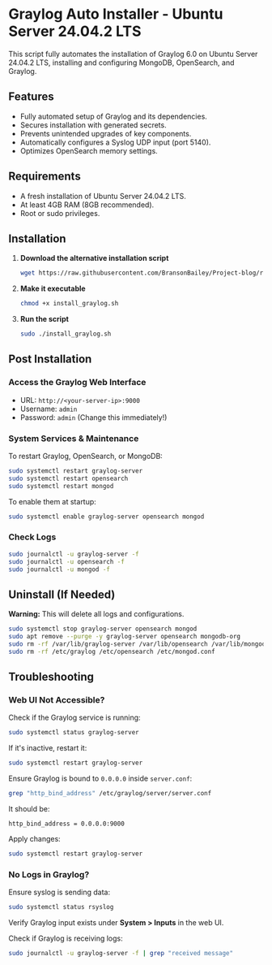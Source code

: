 # Graylog Auto Installer - Ubuntu Server 24.04.2 LTS

This script fully automates the installation of Graylog 6.0 on Ubuntu Server 24.04.2 LTS, installing and configuring MongoDB, OpenSearch, and Graylog.

## Features
- Fully automated setup of Graylog and its dependencies.
- Secures installation with generated secrets.
- Prevents unintended upgrades of key components.
- Automatically configures a Syslog UDP input (port 5140).
- Optimizes OpenSearch memory settings.

## Requirements
- A fresh installation of Ubuntu Server 24.04.2 LTS.
- At least 4GB RAM (8GB recommended).
- Root or sudo privileges.

## Installation

1. **Download the alternative installation script**  
   ```bash
   wget https://raw.githubusercontent.com/BransonBailey/Project-blog/refs/heads/main/Basic_Graylog_Installation/install_graylog.sh
   ```
2. **Make it executable**  
   ```bash
   chmod +x install_graylog.sh
   ```
3. **Run the script**  
   ```bash
   sudo ./install_graylog.sh
   ```

## Post Installation
### Access the Graylog Web Interface
- URL: `http://<your-server-ip>:9000`
- Username: `admin`
- Password: `admin` (Change this immediately!)

### System Services & Maintenance

To restart Graylog, OpenSearch, or MongoDB:
```bash
sudo systemctl restart graylog-server
sudo systemctl restart opensearch
sudo systemctl restart mongod
```
To enable them at startup:
```bash
sudo systemctl enable graylog-server opensearch mongod
```

### Check Logs
```bash
sudo journalctl -u graylog-server -f
sudo journalctl -u opensearch -f
sudo journalctl -u mongod -f
```

## Uninstall (If Needed)

**Warning:** This will delete all logs and configurations.
```bash
sudo systemctl stop graylog-server opensearch mongod
sudo apt remove --purge -y graylog-server opensearch mongodb-org
sudo rm -rf /var/lib/graylog-server /var/lib/opensearch /var/lib/mongodb
sudo rm -rf /etc/graylog /etc/opensearch /etc/mongod.conf
```

## Troubleshooting
### Web UI Not Accessible?
Check if the Graylog service is running:
```bash
sudo systemctl status graylog-server
```
If it's inactive, restart it:
```bash
sudo systemctl restart graylog-server
```

Ensure Graylog is bound to `0.0.0.0` inside `server.conf`:
```bash
grep "http_bind_address" /etc/graylog/server/server.conf
```
It should be:
```
http_bind_address = 0.0.0.0:9000
```
Apply changes:
```bash
sudo systemctl restart graylog-server
```

### No Logs in Graylog?
Ensure syslog is sending data:
```bash
sudo systemctl status rsyslog
```
Verify Graylog input exists under **System > Inputs** in the web UI.

Check if Graylog is receiving logs:
```bash
sudo journalctl -u graylog-server -f | grep "received message"
```
